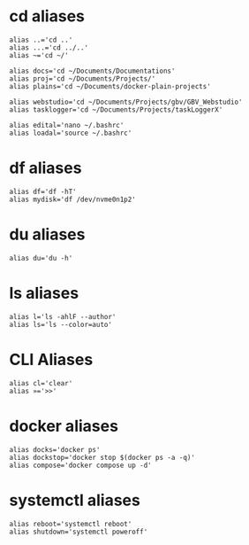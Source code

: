 # cd aliases
```
alias ..='cd ..'
alias ...='cd ../..'
alias ~='cd ~/'
```

```
alias docs='cd ~/Documents/Documentations'
alias proj='cd ~/Documents/Projects/'
alias plains='cd ~/Documents/docker-plain-projects'
```

```
alias webstudio='cd ~/Documents/Projects/gbv/GBV_Webstudio'
alias tasklogger='cd ~/Documents/Projects/taskLoggerX'
```

```
alias edital='nano ~/.bashrc'
alias loadal='source ~/.bashrc'
```


# df aliases
```
alias df='df -hT'
alias mydisk='df /dev/nvme0n1p2'
```

# du aliases
```
alias du='du -h'
```

# ls aliases
```
alias l='ls -ahlF --author'
alias ls='ls --color=auto'
```

# CLI Aliases
```
alias cl='clear'
alias »='>>'
```

# docker aliases
```
alias docks='docker ps'
alias dockstop='docker stop $(docker ps -a -q)'
alias compose='docker compose up -d'
```

# systemctl aliases
```
alias reboot='systemctl reboot'
alias shutdown='systemctl poweroff'
```
